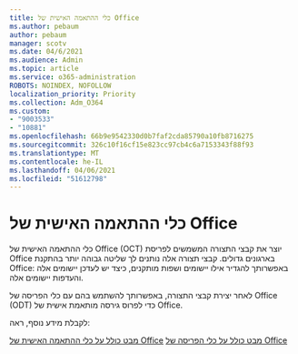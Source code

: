 ```yaml
---
title: כלי ההתאמה האישית של Office
ms.author: pebaum
author: pebaum
manager: scotv
ms.date: 04/6/2021
ms.audience: Admin
ms.topic: article
ms.service: o365-administration
ROBOTS: NOINDEX, NOFOLLOW
localization_priority: Priority
ms.collection: Adm_O364
ms.custom:
- "9003533"
- "10881"
ms.openlocfilehash: 66b9e9542330d0b7faf2cda85790a10fb8716275
ms.sourcegitcommit: 326c10f16cf15e823cc97cb4c6a7153343f88f93
ms.translationtype: MT
ms.contentlocale: he-IL
ms.lasthandoff: 04/06/2021
ms.locfileid: "51612798"
---
```

# <a name="office-customization-tool"></a>כלי ההתאמה האישית של Office

כלי ההתאמה האישית של Office (OCT) יוצר את קבצי התצורה המשמשים לפריסת Office בארגונים גדולים. קבצי תצורה אלה נותנים לך שליטה גבוהה יותר בהתקנת Office: באפשרותך להגדיר אילו יישומים ושפות מותקנים, כיצד יש לעדכן יישומים אלה והעדפות יישומים אלה. 

לאחר יצירת קבצי התצורה, באפשרותך להשתמש בהם עם כלי הפריסה של Office (ODT) כדי לפרוס גירסה מותאמת אישית של Office. 

לקבלת מידע נוסף, ראה:

[מבט כולל על כלי ההתאמה האישית של Office](https://docs.microsoft.com/deployoffice/overview-of-the-office-customization-tool-for-click-to-run) 
 [מבט כולל על כלי הפריסה של Office](https://docs.microsoft.com/deployoffice/overview-office-deployment-tool)